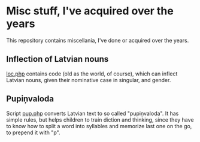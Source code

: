 Misc stuff, I've acquired over the years
========================================

This repository contains miscellania, I've done or acquired over the years.

Inflection of Latvian nouns
---------------------------

[loc.php](loc.php) contains code (old as the world, of course), which can inflect Latvian nouns, given their
nominative case in singular, and gender.

Pupiņvaloda
-----------

Script [pup.php](pup.php) converts Latvian text to so called "pupiņvaloda". It has simple rules, but helps children
to train diction and thinking, since they have to know how to split a word into syllables and memorize last one on
the go, to prepend it with "p".
